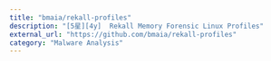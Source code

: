 ```yaml
---
title: "bmaia/rekall-profiles"
description: "[5星][4y]  Rekall Memory Forensic Linux Profiles"
external_url: "https://github.com/bmaia/rekall-profiles"
category: "Malware Analysis"
---
```

